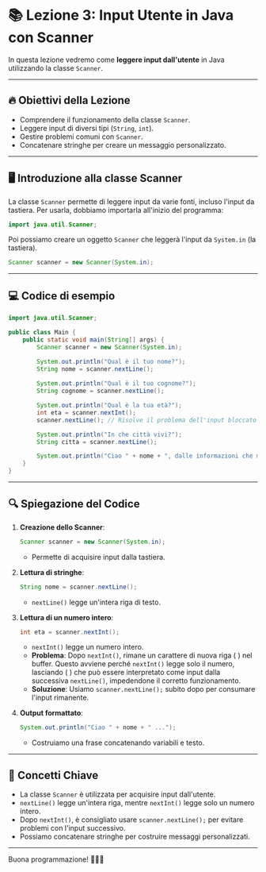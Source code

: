 # 📚 Lezione 3: Input Utente in Java con Scanner

In questa lezione vedremo come **leggere input dall'utente** in Java utilizzando la classe `Scanner`.

---

## 🔥 Obiettivi della Lezione

- Comprendere il funzionamento della classe `Scanner`.
- Leggere input di diversi tipi (`String`, `int`).
- Gestire problemi comuni con `Scanner`.
- Concatenare stringhe per creare un messaggio personalizzato.

---

## 🖥️ Introduzione alla classe Scanner

La classe `Scanner` permette di leggere input da varie fonti, incluso l'input da tastiera.
Per usarla, dobbiamo importarla all'inizio del programma:

```java
import java.util.Scanner;
```

Poi possiamo creare un oggetto `Scanner` che leggerà l'input da `System.in` (la tastiera).

```java
Scanner scanner = new Scanner(System.in);
```

---

## 💻 Codice di esempio

```java
import java.util.Scanner;

public class Main {
    public static void main(String[] args) {
        Scanner scanner = new Scanner(System.in);

        System.out.println("Qual è il tuo nome?");
        String nome = scanner.nextLine();
        
        System.out.println("Qual è il tuo cognome?");
        String cognome = scanner.nextLine();

        System.out.println("Qual è la tua età?");
        int eta = scanner.nextInt();
        scanner.nextLine(); // Risolve il problema dell'input bloccato

        System.out.println("In che città vivi?");
        String citta = scanner.nextLine();

        System.out.println("Ciao " + nome + ", dalle informazioni che mi hai fornito, tu ti chiami " + nome + " " + cognome + ".\nHai " + eta + " anni e abiti a " + citta);
    }
}
```

---

## 🔍 Spiegazione del Codice

1. **Creazione dello Scanner**:
   ```java
   Scanner scanner = new Scanner(System.in);
   ```
   - Permette di acquisire input dalla tastiera.

2. **Lettura di stringhe**:
   ```java
   String nome = scanner.nextLine();
   ```
   - `nextLine()` legge un'intera riga di testo.

3. **Lettura di un numero intero**:
   ```java
   int eta = scanner.nextInt();
   ```
   - `nextInt()` legge un numero intero.
   - **Problema**: Dopo `nextInt()`, rimane un carattere di nuova riga ( ) nel buffer. Questo avviene perché `nextInt()` legge solo il numero, lasciando ( ) che può essere interpretato come input dalla successiva `nextLine()`, impedendone il corretto funzionamento.
   - **Soluzione**: Usiamo `scanner.nextLine();` subito dopo per consumare l'input rimanente.

4. **Output formattato**:
   ```java
   System.out.println("Ciao " + nome + " ...");
   ```
   - Costruiamo una frase concatenando variabili e testo.

---

## 📌 Concetti Chiave

- La classe `Scanner` è utilizzata per acquisire input dall'utente.
- `nextLine()` legge un'intera riga, mentre `nextInt()` legge solo un numero intero.
- Dopo `nextInt()`, è consigliato usare `scanner.nextLine();` per evitare problemi con l'input successivo.
- Possiamo concatenare stringhe per costruire messaggi personalizzati.

---

Buona programmazione! 👨‍💻✨